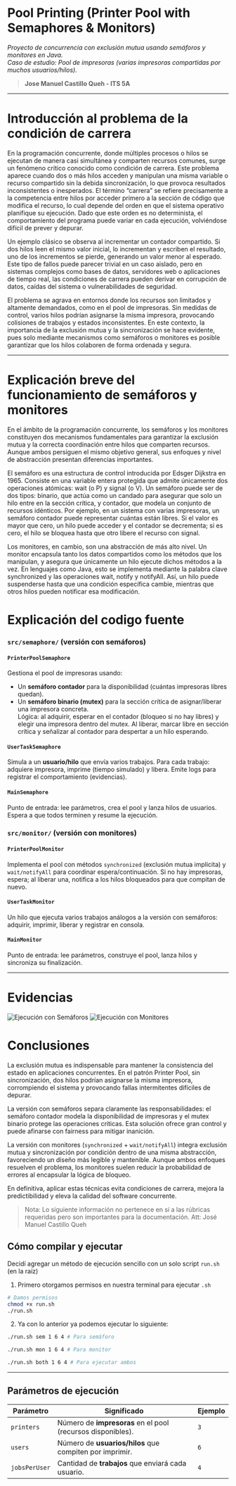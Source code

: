 # Pool Printing (Printer Pool with Semaphores & Monitors)

*Proyecto de concurrencia con exclusión mutua usando semáforos y monitores en Java.  
Caso de estudio: Pool de impresoras (varias impresoras compartidas por muchos usuarios/hilos).*

> **Jose Manuel Castillo Queh - ITS 5A**

---

# Introducción al problema de la condición de carrera

En la programación concurrente, donde múltiples procesos o hilos se ejecutan de manera casi simultánea y comparten recursos comunes, surge un fenómeno crítico conocido como condición de carrera. Este problema aparece cuando dos o más hilos acceden y manipulan una misma variable o recurso compartido sin la debida sincronización, lo que provoca resultados inconsistentes o inesperados. El término “carrera” se refiere precisamente a la competencia entre hilos por acceder primero a la sección de código que modifica el recurso, lo cual depende del orden en que el sistema operativo planifique su ejecución. Dado que este orden es no determinista, el comportamiento del programa puede variar en cada ejecución, volviéndose difícil de prever y depurar.

Un ejemplo clásico se observa al incrementar un contador compartido. Si dos hilos leen el mismo valor inicial, lo incrementan y escriben el resultado, uno de los incrementos se pierde, generando un valor menor al esperado. Este tipo de fallos puede parecer trivial en un caso aislado, pero en sistemas complejos como bases de datos, servidores web o aplicaciones de tiempo real, las condiciones de carrera pueden derivar en corrupción de datos, caídas del sistema o vulnerabilidades de seguridad.

El problema se agrava en entornos donde los recursos son limitados y altamente demandados, como en el pool de impresoras. Sin medidas de control, varios hilos podrían asignarse la misma impresora, provocando colisiones de trabajos y estados inconsistentes. En este contexto, la importancia de la exclusión mutua y la sincronización se hace evidente, pues solo mediante mecanismos como semáforos o monitores es posible garantizar que los hilos colaboren de forma ordenada y segura.

--- 

# Explicación breve del funcionamiento de semáforos y monitores

En el ámbito de la programación concurrente, los semáforos y los monitores constituyen dos mecanismos fundamentales para garantizar la exclusión mutua y la correcta coordinación entre hilos que comparten recursos. Aunque ambos persiguen el mismo objetivo general, sus enfoques y nivel de abstracción presentan diferencias importantes.

El semáforo es una estructura de control introducida por Edsger Dijkstra en 1965. Consiste en una variable entera protegida que admite únicamente dos operaciones atómicas: wait (o P) y signal (o V). Un semáforo puede ser de dos tipos: binario, que actúa como un candado para asegurar que solo un hilo entre en la sección crítica, y contador, que modela un conjunto de recursos idénticos. Por ejemplo, en un sistema con varias impresoras, un semáforo contador puede representar cuántas están libres. Si el valor es mayor que cero, un hilo puede acceder y el contador se decrementa; si es cero, el hilo se bloquea hasta que otro libere el recurso con signal.

Los monitores, en cambio, son una abstracción de más alto nivel. Un monitor encapsula tanto los datos compartidos como los métodos que los manipulan, y asegura que únicamente un hilo ejecute dichos métodos a la vez. En lenguajes como Java, esto se implementa mediante la palabra clave synchronized y las operaciones wait, notify y notifyAll. Así, un hilo puede suspenderse hasta que una condición específica cambie, mientras que otros hilos pueden notificar esa modificación.

# Explicación del codigo fuente
### `src/semaphore/` (versión con semáforos)

#### `PrinterPoolSemaphore`
Gestiona el pool de impresoras usando:  
- Un **semáforo contador** para la disponibilidad (cuántas impresoras libres quedan).  
- Un **semáforo binario (mutex)** para la sección crítica de asignar/liberar una impresora concreta.  
Lógica: al adquirir, esperar en el contador (bloqueo si no hay libres) y elegir una impresora dentro del mutex. Al liberar, marcar libre en sección crítica y señalizar al contador para despertar a un hilo esperando.

#### `UserTaskSemaphore`
Simula a un **usuario/hilo** que envía varios trabajos. Para cada trabajo: adquiere impresora, imprime (tiempo simulado) y libera. Emite logs para registrar el comportamiento (evidencias).

#### `MainSemaphore`
Punto de entrada: lee parámetros, crea el pool y lanza hilos de usuarios. Espera a que todos terminen y resume la ejecución.

### `src/monitor/` (versión con monitores)

#### `PrinterPoolMonitor`
Implementa el pool con métodos `synchronized` (exclusión mutua implícita) y `wait/notifyAll` para coordinar espera/continuación. Si no hay impresoras, espera; al liberar una, notifica a los hilos bloqueados para que compitan de nuevo.

#### `UserTaskMonitor`
Un hilo que ejecuta varios trabajos análogos a la versión con semáforos: adquirir, imprimir, liberar y registrar en consola.

#### `MainMonitor`
Punto de entrada: lee parámetros, construye el pool, lanza hilos y sincroniza su finalización.

---

# Evidencias
![Ejecución con Semáforos](docs/img/run-semaphore.png)
![Ejecución con Monitores](docs/img/run-monitor.png)

# Conclusiones
La exclusión mutua es indispensable para mantener la consistencia del estado en aplicaciones concurrentes. En el patrón Printer Pool, sin sincronización, dos hilos podrían asignarse la misma impresora, corrompiendo el sistema y provocando fallas intermitentes difíciles de depurar.  

La versión con semáforos separa claramente las responsabilidades: el semáforo contador modela la disponibilidad de impresoras y el mutex binario protege las operaciones críticas. Esta solución ofrece gran control y puede afinarse con fairness para mitigar inanición.  

La versión con monitores (`synchronized` + `wait/notifyAll`) integra exclusión mutua y sincronización por condición dentro de una misma abstracción, favoreciendo un diseño más legible y mantenible. Aunque ambos enfoques resuelven el problema, los monitores suelen reducir la probabilidad de errores al encapsular la lógica de bloqueo.  

En definitiva, aplicar estas técnicas evita condiciones de carrera, mejora la predictibilidad y eleva la calidad del software concurrente.

> Nota: Lo siguiente información no pertenece en sí a las rúbricas requeridas pero son importantes para la documentación.
Att: José Manuel Castillo Queh

## Cómo compilar y ejecutar
Decidí agregar un método de ejecución sencillo con un solo script `run.sh` (en la raíz)

1.  Primero otorgamos permisos en nuestra terminal para ejecutar `.sh`
```bash
# Damos permisos
chmod +x run.sh
./run.sh
```

2. Ya con lo anterior ya podemos ejecutar lo siguiente:

```bash
./run.sh sem 1 6 4 # Para semáforo

./run.sh mon 1 6 4 # Para monitor

./run.sh both 1 6 4 # Para ejecutar ambos
```
---

## Parámetros de ejecución

| Parámetro | Significado | Ejemplo |
|---|---|---|
| `printers` | Número de **impresoras** en el pool (recursos disponibles). | `3` |
| `users` | Número de **usuarios/hilos** que compiten por imprimir. | `6` |
| `jobsPerUser` | Cantidad de **trabajos** que enviará cada usuario. | `4` |